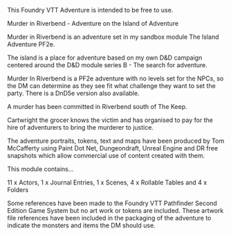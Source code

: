 This Foundry VTT Adventure is intended to be free to use.

Murder in Riverbend - Adventure on the Island of Adventure

Murder in Riverbend is an adventure set in my sandbox module The Island Adventure PF2e.

The island is a place for adventure based on my own D&D campaign centered around the D&D module series B - The search for adventure.

Murder In Riverbend is a PF2e adventure with no levels set for the NPCs, so the DM can determine as they see fit what challenge they want to set the party. There is a DnD5e version also available.

A murder has been committed in Riverbend south of The Keep.

Cartwright the grocer knows the victim and has organised to pay for the hire of adventurers 
to bring the murderer to justice.

The adventure portraits, tokens, text and maps have been produced by Tom McCafferty using Paint Dot Net, Dungeondraft, Unreal Engine and DR free snapshots which allow commercial use of content created with them.

This module contains...

11 x Actors, 1 x Journal Entries, 1 x Scenes, 4 x Rollable Tables and 4 x Folders

Some references have been made to the Foundry VTT Pathfinder Second Edition Game System but no art work or tokens are included. These artwork file references have been included in the packaging of the adventure to indicate the monsters and items the DM should use. 


